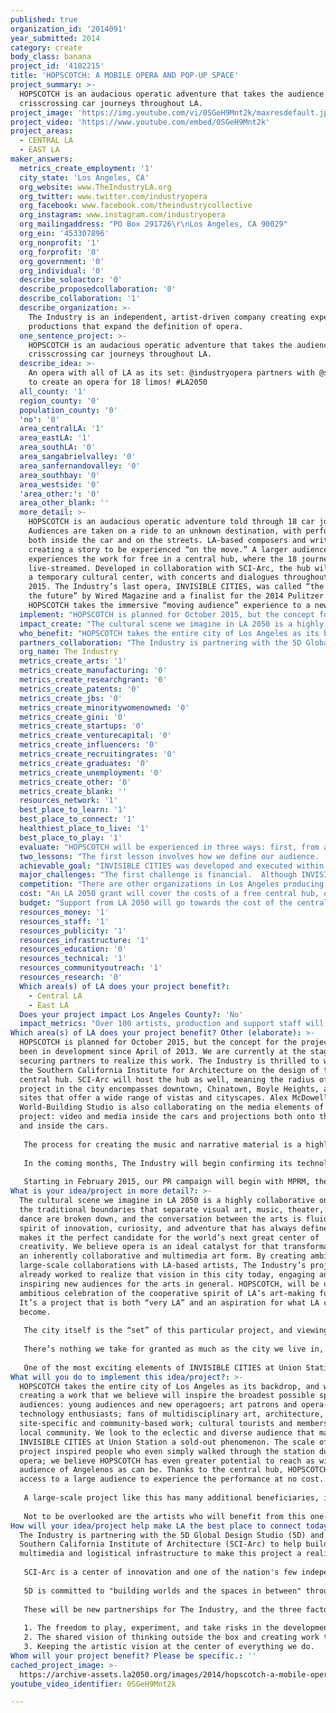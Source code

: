 ```yaml
---
published: true
organization_id: '2014091'
year_submitted: 2014
category: create
body_class: banana
project_id: '4102215'
title: 'HOPSCOTCH: A MOBILE OPERA AND POP-UP SPACE'
project_summary: >-
  HOPSCOTCH is an audacious operatic adventure that takes the audience on
  crisscrossing car journeys throughout LA.
project_image: 'https://img.youtube.com/vi/0SGeH9Mnt2k/maxresdefault.jpg'
project_video: 'https://www.youtube.com/embed/0SGeH9Mnt2k'
project_areas:
  - CENTRAL LA
  - EAST LA
maker_answers:
  metrics_create_employment: '1'
  city_state: 'Los Angeles, CA'
  org_website: www.TheIndustryLA.org
  org_twitter: www.twitter.com/industryopera
  org_facebook: www.facebook.com/theindustrycollective
  org_instagram: www.instagram.com/industryopera
  org_mailingaddress: "PO Box 291726\r\nLos Angeles, CA 90029"
  org_ein: '453307896'
  org_nonprofit: '1'
  org_forprofit: '0'
  org_government: '0'
  org_individual: '0'
  describe_soloactor: '0'
  describe_proposedcollaboration: '0'
  describe_collaboration: '1'
  describe_organization: >-
    The Industry is an independent, artist-driven company creating experimental
    productions that expand the definition of opera.
  one_sentence_project: >-
    HOPSCOTCH is an audacious operatic adventure that takes the audience on
    crisscrossing car journeys throughout LA.
  describe_idea: >-
    An opera with all of LA as its set: @industryopera partners with @sciarcnews
    to create an opera for 18 limos! #LA2050
  all_county: '1'
  region_county: '0'
  population_county: '0'
  'no': '0'
  area_centralLA: '1'
  area_eastLA: '1'
  area_southLA: '0'
  area_sangabrielvalley: '0'
  area_sanfernandovalley: '0'
  area_southbay: '0'
  area_westside: '0'
  'area_other:': '0'
  area_other_blank: ''
  more_detail: >-
    HOPSCOTCH is an audacious operatic adventure told through 18 car journeys.
    Audiences are taken on a ride to an unknown destination, with performers
    both inside the car and on the streets. LA-based composers and writers are
    creating a story to be experienced “on the move.” A larger audience
    experiences the work for free in a central hub, where the 18 journeys are
    live-streamed. Developed in collaboration with SCI-Arc, the hub will become
    a temporary cultural center, with concerts and dialogues throughout October
    2015. The Industry’s last opera, INVISIBLE CITIES, was called “the opera of
    the future” by Wired Magazine and a finalist for the 2014 Pulitzer Prize.
    HOPSCOTCH takes the immersive “moving audience” experience to a new level.
  implement: "HOPSCOTCH is planned for October 2015, but the concept for the project has been in development since April of 2013. We are currently at the stage of securing partners to realize this work. The Industry is thrilled to work with the Southern California Institute for Architecture on the design of the central hub. SCI-Arc will host the hub as well, meaning the radius of the project in the city encompasses downtown, Chinatown, Boyle Heights, and other sites that offer a wide range of vistas and cityscapes. Alex McDowell’s 5D World-Building Studio is also collaborating on the media elements of the project: video and media inside the cars and projections both onto the street and inside the cars. \r\n\r\nThe process for creating the music and narrative material is a highly unusual experiment in collaborative creation that speaks to The Industry’s passion for new ways of telling stories. The work is being developed with five of LA’s most innovative composers: Andrew Norman, Andrew McIntosh, Veronika Krausas, Ellen Reid, and David Rosenboom. Each composer is working with director Yuval Sharon and a writer to create highly individual pieces that will create one master narrative. Creative partners are given freedom to devise experiences with driving in mind, but part of each piece must be able to fit inside a limousine - one singer and one instrumentalist, perhaps; one live singer and one video of a singer playing on the limousine's television; two instrumentalists in the main cabin and the singer in the passenger seat; and endlessly on. This will create an unusually intimate experience for each audience member, and a different experience in each car. The timeline for creating the work goes through April of 2015. \r\n\r\nIn the coming months, The Industry will begin confirming its technology partners for the project—and of course a limousine partner! Sharon is also mapping out the geographic regions of the piece based on SCI-Arc as the hub. In the fall, we will secure the production team, and in February 2015 we will cast the singers, instrumentalists, actors, and dancers.\r\n\r\nStarting in February 2015, our PR campaign will begin with MPRM, the firm who successfully secured prominent international press for INVISIBLE CITIES.  Also, during INVISIBLE CITIES, The Industry partnered with KCET-TV’s ARTBOUND to document the project in an Emmy award-winning hour-long documentary. The Industry plans to develop a similar partnership for HOPSCOTCH."
  impact_create: "The cultural scene we imagine in LA 2050 is a highly collaborative one, where the traditional boundaries that separate visual art, music, theater, film, and dance are broken down, and the conversation between the arts is fluid. The spirit of innovation, curiosity, and adventure that has always defined LA makes it the perfect candidate for the world’s next great center of creativity. We believe opera is an ideal catalyst for that transformation, as an inherently collaborative and multimedia art form. By creating ambitious large-scale collaborations with LA-based artists, The Industry’s projects have already worked to realize that vision in this city today, engaging and inspiring new audiences for the arts in general. HOPSCOTCH, will be our most ambitious celebration of the cooperative spirit of LA’s art-making future. It’s a project that is both “very LA” and an aspiration for what LA can still become.\r\n\r\nThe city itself is the “set” of this particular project, and viewing the city with fresh eyes is a central theme of HOPSCOTCH. This project began with a central aspect of LA life: driving. Cars have defined life in LA—for better and for worse. Using driving to create a communal experience that transcends isolated cars will offer audiences a new vision of what is possible in our city.\r\n\r\nThere’s nothing we take for granted as much as the city we live in, the evolving backdrops of our everyday lives. But the environment around us should be a constant source of the unexpected, full of surprise, inspiration, provocation. With HOPSCOTCH, we ask the audience to notice our streets in a vivid new way, seeking to transform our everyday view of the city. We hope to inspire Angelenos to fully embrace the entire city as a canvas for creative placemaking. \r\n\r\nOne of the most exciting elements of INVISIBLE CITIES at Union Station was the unpredictable collision of artists with everyday life, as singers mingled imperceptibly with the daily activity of the train station. In this way, art directly enriches our sense of the everyday life of our city; it is open to everybody and changes our perspective on our city. With HOPSCOTCH, we take that idea directly out into the streets, as the performance surrounding each vehicle will offer Angelenos an unexpected engagement with artists typically locked away in the opera house. The free central hub we are imagining invites people from diverse walks of life to experience a birds’ eye view of LA, geographically and artistically."
  who_benefit: "HOPSCOTCH takes the entire city of Los Angeles as its backdrop, and we are creating a work that we believe will inspire the broadest possible spectrum of audiences: young audiences and new operagoers; art patrons and opera-lovers; technology enthusiasts; fans of multidisciplinary art, architecture, site-specific and community-based work; cultural tourists and members of the local community. We look to the eclectic and diverse audience that made INVISIBLE CITIES at Union Station a sold-out phenomenon. The scale of the project inspired people who even simply walked through the station during the opera; we believe HOPSCOTCH has even greater potential to reach as wide an audience of Angelenos as can be. Thanks to the central hub, HOPSCOTCH allows access to a large audience to experience the performance at no cost.\r\n\r\nA large-scale project like this has many additional beneficiaries, including corporate partners, sponsors, local businesses, and Los Angeles' Arts & Cultural establishment. SCI-Arc students will also benefit from this highly unusual real-world application of thoughts on temporary architecture and performance spaces. \r\n\r\nNot to be overlooked are the artists who will benefit from this one-of-a-kind experience. The Industry has already helped launch artistic careers—composer Christopher Cerrone received a Pulitzer Prize and several commissions after INVISIBLE CITIES; tenor Timur Bekbusonov was discovered by his new international representative through his performance in CRESCENT CITY; composer Ellen Reid is receiving a high-profile workshop of an opera in New York that The Industry developed. The many singers, composers, dancers, and actors who will be given an opportunity through HOPSCOTCH will continue to make a significant impact on the cultural life of Los Angeles and beyond."
  partners_collaboration: "The Industry is partnering with the 5D Global Design Studio (5D) and the Southern California Institute of Architecture (SCI-Arc) to help build the multimedia and logistical infrastructure to make this project a reality.\r\n\r\nSCI-Arc is a center of innovation and one of the nation's few independent architecture schools, dedicated to educating architects who will imagine and shape the future.  An integral part of the emerging cultural hub of a city with a tradition of architectural experimentation, the school is devoted to finding radically new responses to the real needs and aspirations of today's world.  SCI-Arc will be instrumental in helping The Industry develop and maintain its central hub for HOPSCOTCH in Downtown LA.\r\n\r\n5D is committed to \"building worlds and the spaces in between\" through interactive media and technology.  Under the leadership of Creative Director Alex McDowell, set designer for Tod Machover's robot opera DEATH AND THE POWERS, 5D's interest in augmented reality situations make a natural fit for this project. 5D's role in the project will be to work in tandem with The Industry to imagine the most impactful and innovative ways to use technology as a storytelling tool, incorporated into both the sound and vision of HOPSCOTCH.\r\n\r\nThese will be new partnerships for The Industry, and the three factors that will be critical to the success of this collaboration are:\r\n\r\n1.\tThe freedom to play, experiment, and take risks in the development of the work.\r\n2.\tThe shared vision of thinking outside the box and creating work that is of the highest quality possible.\r\n3.\tKeeping the artistic vision at the center of everything we do."
  org_name: The Industry
  metrics_create_arts: '1'
  metrics_create_manufacturing: '0'
  metrics_create_researchgrant: '0'
  metrics_create_patents: '0'
  metrics_create_jbs: '0'
  metrics_create_minoritywomenowned: '0'
  metrics_create_gini: '0'
  metrics_create_startups: '0'
  metrics_create_venturecapital: '0'
  metrics_create_influencers: '0'
  metrics_create_recruitingrates: '0'
  metrics_create_graduates: '0'
  metrics_create_unemployment: '0'
  metrics_create_other: '0'
  metrics_create_blank: ''
  resources_network: '1'
  best_place_to_learn: '1'
  best_place_to_connect: '1'
  healthiest_place_to_live: '1'
  best_place_to_play: '1'
  evaluate: "HOPSCOTCH will be experienced in three ways: first, from a limited audience inside the limousines with the artists as they drive around Los Angeles. The intimacy and surprise of being driven to an unexpected destination offers these audiences a unique operatic adventure.\r\n\r\nThe second way will be in a large central hub, where all 18 journeys will be streamed live to create a dizzying panoply of sight and sound. Entry to the site will be free. The finale of the work is the convergence of the two audiences.\r\n\r\nThe third way will be the unexpected engagement of the public as the limos drive through the city: scenes popping up on street corners, projections on buildings and sidewalks, and other surprising disruptions of everyday life. This aspect of INVISIBLE CITIES--the singers and dancers mingling among the everyday life of an operating train station--was the production's most powerful engagement with public life; it is a key element of HOPSCOTCH as well.\r\n\r\nThe three metrics that will measure success are:\r\n\r\n1. The number of community members that attend the central hub viewing of the performances.\r\n2. The amount of audience members who share their experience on social media. Audiences of INVISIBLE CITIES shared over 1,000 Instagram photos; we anticipate that HOPSCOTCH will similarly encourage audiences to share their experience.\r\n3. The number of audience members that have a positive engaging experience.\r\n\r\nComprehensive surveys will be distributed to the audience after the performances in order to measure these successes."
  two_lessons: "The first lesson involves how we define our audience.  For us, “new audiences” include a wide array of the LA community. They include culturally-conscious patrons who love traditional opera, but are looking for something new that can ignite their imagination of what opera can be. They also include young audiences and those new to opera, but hungry for immersive and unique artistic events.\r\n\r\nBy producing one-of-a-kind experiences that make the impossible possible, we have learned how to build enthusiasm for opera and music within these audiences. In fact, much of our work is rooted in the rich tradition of American music icons such as Terry Riley, John Cage and John Adams. We seek to celebrate this tradition by making our work accessible to as wide an audience as possible in truly compelling ways.\r\n\r\nThe second lesson involves how we define our mission. When we talk about embracing the “experimental,” we mean that while honoring the history of classical music, we aim to present it in new and exciting ways. Over the past three years, we have learned the importance of “breaking-out” of the traditional proscenium stage presentation, producing work in a fully operating train station, museum courtyard or reimagined warehouse. This has allowed our audiences to experience the work on a multiplicity of levels. They can walk around freely and experience the piece from every angle, and they become fully immersed in the world of the performance. And they can get closer to the performers than ever before, occasionally even interacting with them.  \r\n\r\nOur goal to “merge media” goes beyond the documentation of our work; we incorporate different art forms and technologies into the narrative fabric of each production. Interdisciplinary collaborations involve seeking like-minded artists, and even companies, from different fields, and integrating them into The Industry’s artistic team as we develop our work. Whether its six visual artists building installations that make up the physical world of a piece, or Sennheiser constructing the technology for audiences to experience live music through wireless headphones, our spirit of collaborative art-making deepens the experience in a way that becomes uniquely Angeleno.\r\n"
  achievable_goal: "INVISIBLE CITIES was developed and executed within 12 months, and became a phenomenon, with 22 sold-out performances, three extensions, and international acclaim. Wired Magazine called it “the opera of the future,” and The Los Angeles Times’ critic Mark Swed described it as “an inventive production that could, and should, be done anywhere.” We are confident that we can successfully produce HOPSCOTCH by October 2015.\r\n\r\nWe have already built a strong team of key leaders for the project, including the Director, Yuval Sharon; Music Director, Marc Lowenstein;  Associate Producer, Rachel Scandling; and Creative Director Daniel Anderson. And we have secured composers Andrew Norman, Andrew McIntosh, Veronika Krausas, Ellen Reid, and David Rosenboom. The artistic team will conduct regular meetings over the next 12 months to ensure the pieces are developing successfully and ready for public performances."
  major_challenges: "The first challenge is financial.  Although INVISIBLE CITIES was a success in every way, including financially, we are beginning the fundraising process all over again to support this more ambitious new project. The Industry remains a very small 501(c)(3) nonprofit organization, with box office revenue only covering a small percentage of the project's costs. In order to successfully implement this project, we will need to secure in-kind support from institutional partners. With 5D and SCI-Arc as partners, the process of securing collaborators in the realization of the work is successfully underway. Conversations are also already underway with technology sponsors that will help make this project both financially feasible and state-of-the-art.\r\n\r\nOutreach is our second challenge. We believe that opera is for everyone, and our goal with HOPSCOTCH is to engage as many Angelenos as possible. As a small nonprofit organization, we are limited by the size of our marketing budget; we combated this challenge with our last two projects with a focus on social media and grassroots campaigning, building buzz from the ground up. We also focused on press and PR, and our partnership with MPRM was successful in achieving international attention for INVISIBLE CITIES. We believe that similar tactics will help make HOPSCOTCH a widely talked-about phenomenon in October 2015, although we will aim to have an even higher marketing budget. \r\n"
  competition: "There are other organizations in Los Angeles producing multimedia work in site-specific places. However, HOPSCOTCH is unique in that it involves both \"private\" experiences inside a moving vehicle, as well as \"public\" experiences outside at sites across LA and the central hub downtown.\r\n\r\nHOPSCOTCH will also be unique in the sense that it will not be possible to experience all the pieces in one performance, because the 18 limousine routes will occur simultaneously. And while the audience in the central hub will have access to view all the routes via live video streams, the point-of-view will be from the audience members in the cars. The “user-created” experience will make every performance of HOPSCOTCH truly one-of-a-kind."
  cost: "An LA 2050 grant will cover the costs of a free central hub, open to the public and created in collaboration with SCI-Arc. The additional costs of the production—artist fees, car rentals, technology and tech support—will be covered through a combination of in-kind donations, additional grants, corporate sponsorship, and individual giving, keeping in line with The Industry’s previous productions. \r\n\r\nWe anticipate that this production will cost approximately $1,000,000 if everything must be paid for in cash. However, as a nonprofit, we aim to leverage the exposure our projects receive and involvement in LA’s creative economy as selling points for in-kind support. This was the key to Sennheiser’s involvement in INVISIBLE CITIES: their in-kind support, as well as technological expertise, made that project a reality and shaved at least $400,000 off that project’s budget. With other in-kind donations from other organizations involved in the project, The Industry only had to raise $250,000 to create a project that would easily be valued at over $1,000,000.\r\n\r\nThe Industry is kept alive through individual donors who believe in our mission (and who receive a tax deduction for their donation to our nonprofit). Through fundraising and ticket sales, we have reached our goal of $250,000 for the last two projects. After the enormous success of INVISIBLE CITIES, we believe we can raise even more than before. Ticket sales will also help cover some costs: we plan to charge a ticket price for the audience in the cars, which should allow for the central hub to be free.\r\n \r\nFinally, as a four-year-old company, The Industry is just now starting to see some foundation support coming in the form of grants. We are in the process of applying for grants to help cover the remaining expenses of HOPSCOTCH.\r\n"
  budget: "Support from LA 2050 will go towards the cost of the central hub, allowing us to create a space that would be free and open to the public. A fully supported central hub would allow us to program additional events, opening up the space to wider communities and create a pop-up cultural center for the month of October 2015. \r\n\r\n* $50,000 - Materials for the central hub structure, to be housed on the SCI-Arc parking lot in the Arts District. \r\n* $10,000 - Marketing/PR - This will include PR service fees for MPRM, who provided PR for INVISIBLE CITIES, as well as flyers, programs and other marketing collateral to raise awareness about the performances. \r\n* $10,000 - Venue Site Fees – Although SCI-Arc is hosting the structure, additional expenses include permits, rental fees, and any cleanup/maintenance fees associated with using the space.\r\n* $10,000 - Insurance - This includes General Liability insurance as well as property insurance for the production supplies and venue insurance.\r\n* $10,000 - Documentation - This would go towards a larger documentation budget for professionally documenting, editing and distributing a documentary of the making of HOPSCOTCH as well as video of the performance itself.\r\n* $5,000 - Logistical Team Fees - This will contribute towards the fee for the Production Manager of the project.\r\n* $5,000 - Fees for additional programming – We envision the central hub to offer an exciting temporary platform for other artists, concerts, discussions, and other activities."
  resources_money: '1'
  resources_staff: '1'
  resources_publicity: '1'
  resources_infrastructure: '1'
  resources_education: '0'
  resources_technical: '1'
  resources_communityoutreach: '1'
  resources_research: '0'
  Which area(s) of LA does your project benefit?:
    - Central LA
    - East LA
  Does your project impact Los Angeles County?: 'No'
  impact_metrics: "Over 100 artists, production and support staff will be involved in the development and execution of HOPSCOTCH, increasing employment in the creative industries. But even more importantly, the corporate partnerships that The Industry will engage in to develop the piece will further open the doors between the creative and commercial industries. This will lead to more corporations investing in employment in the creative industries.\r\n\r\nOrganizations like ours are vital to the cultural fabric of LA; if we were unable to create this work, the next generation of artists would not have the opportunities to develop their craft, and the whole field would suffer. The next generation of audiences would not be given access to opera, and would lose the opportunity to love experimental and new music. Tragically, the viability of the art form would be even more endangered.\r\n\r\nProjects like these give The Industry the sustainability we need to establish ourselves as an arts organization in LA over the long-term. This in turn will inspire other innovative artists in our community to build their own arts organizations, providing a net benefit for the city as a whole."
Which area(s) of LA does your project benefit? Other (elaborate): >-
  HOPSCOTCH is planned for October 2015, but the concept for the project has
  been in development since April of 2013. We are currently at the stage of
  securing partners to realize this work. The Industry is thrilled to work with
  the Southern California Institute for Architecture on the design of the
  central hub. SCI-Arc will host the hub as well, meaning the radius of the
  project in the city encompasses downtown, Chinatown, Boyle Heights, and other
  sites that offer a wide range of vistas and cityscapes. Alex McDowell’s 5D
  World-Building Studio is also collaborating on the media elements of the
  project: video and media inside the cars and projections both onto the street
  and inside the cars. 
   
   The process for creating the music and narrative material is a highly unusual experiment in collaborative creation that speaks to The Industry’s passion for new ways of telling stories. The work is being developed with five of LA’s most innovative composers: Andrew Norman, Andrew McIntosh, Veronika Krausas, Ellen Reid, and David Rosenboom. Each composer is working with director Yuval Sharon and a writer to create highly individual pieces that will create one master narrative. Creative partners are given freedom to devise experiences with driving in mind, but part of each piece must be able to fit inside a limousine - one singer and one instrumentalist, perhaps; one live singer and one video of a singer playing on the limousine's television; two instrumentalists in the main cabin and the singer in the passenger seat; and endlessly on. This will create an unusually intimate experience for each audience member, and a different experience in each car. The timeline for creating the work goes through April of 2015. 
   
   In the coming months, The Industry will begin confirming its technology partners for the project—and of course a limousine partner! Sharon is also mapping out the geographic regions of the piece based on SCI-Arc as the hub. In the fall, we will secure the production team, and in February 2015 we will cast the singers, instrumentalists, actors, and dancers.
   
   Starting in February 2015, our PR campaign will begin with MPRM, the firm who successfully secured prominent international press for INVISIBLE CITIES. Also, during INVISIBLE CITIES, The Industry partnered with KCET-TV’s ARTBOUND to document the project in an Emmy award-winning hour-long documentary. The Industry plans to develop a similar partnership for HOPSCOTCH.
What is your idea/project in more detail?: >-
  The cultural scene we imagine in LA 2050 is a highly collaborative one, where
  the traditional boundaries that separate visual art, music, theater, film, and
  dance are broken down, and the conversation between the arts is fluid. The
  spirit of innovation, curiosity, and adventure that has always defined LA
  makes it the perfect candidate for the world’s next great center of
  creativity. We believe opera is an ideal catalyst for that transformation, as
  an inherently collaborative and multimedia art form. By creating ambitious
  large-scale collaborations with LA-based artists, The Industry’s projects have
  already worked to realize that vision in this city today, engaging and
  inspiring new audiences for the arts in general. HOPSCOTCH, will be our most
  ambitious celebration of the cooperative spirit of LA’s art-making future.
  It’s a project that is both “very LA” and an aspiration for what LA can still
  become.
   
   The city itself is the “set” of this particular project, and viewing the city with fresh eyes is a central theme of HOPSCOTCH. This project began with a central aspect of LA life: driving. Cars have defined life in LA—for better and for worse. Using driving to create a communal experience that transcends isolated cars will offer audiences a new vision of what is possible in our city.
   
   There’s nothing we take for granted as much as the city we live in, the evolving backdrops of our everyday lives. But the environment around us should be a constant source of the unexpected, full of surprise, inspiration, provocation. With HOPSCOTCH, we ask the audience to notice our streets in a vivid new way, seeking to transform our everyday view of the city. We hope to inspire Angelenos to fully embrace the entire city as a canvas for creative placemaking. 
   
   One of the most exciting elements of INVISIBLE CITIES at Union Station was the unpredictable collision of artists with everyday life, as singers mingled imperceptibly with the daily activity of the train station. In this way, art directly enriches our sense of the everyday life of our city; it is open to everybody and changes our perspective on our city. With HOPSCOTCH, we take that idea directly out into the streets, as the performance surrounding each vehicle will offer Angelenos an unexpected engagement with artists typically locked away in the opera house. The free central hub we are imagining invites people from diverse walks of life to experience a birds’ eye view of LA, geographically and artistically.
What will you do to implement this idea/project?: >-
  HOPSCOTCH takes the entire city of Los Angeles as its backdrop, and we are
  creating a work that we believe will inspire the broadest possible spectrum of
  audiences: young audiences and new operagoers; art patrons and opera-lovers;
  technology enthusiasts; fans of multidisciplinary art, architecture,
  site-specific and community-based work; cultural tourists and members of the
  local community. We look to the eclectic and diverse audience that made
  INVISIBLE CITIES at Union Station a sold-out phenomenon. The scale of the
  project inspired people who even simply walked through the station during the
  opera; we believe HOPSCOTCH has even greater potential to reach as wide an
  audience of Angelenos as can be. Thanks to the central hub, HOPSCOTCH allows
  access to a large audience to experience the performance at no cost.
   
   A large-scale project like this has many additional beneficiaries, including corporate partners, sponsors, local businesses, and Los Angeles' Arts & Cultural establishment. SCI-Arc students will also benefit from this highly unusual real-world application of thoughts on temporary architecture and performance spaces. 
   
   Not to be overlooked are the artists who will benefit from this one-of-a-kind experience. The Industry has already helped launch artistic careers—composer Christopher Cerrone received a Pulitzer Prize and several commissions after INVISIBLE CITIES; tenor Timur Bekbusonov was discovered by his new international representative through his performance in CRESCENT CITY; composer Ellen Reid is receiving a high-profile workshop of an opera in New York that The Industry developed. The many singers, composers, dancers, and actors who will be given an opportunity through HOPSCOTCH will continue to make a significant impact on the cultural life of Los Angeles and beyond.
How will your idea/project help make LA the best place to connect today? In LA2050?: >-
  The Industry is partnering with the 5D Global Design Studio (5D) and the
  Southern California Institute of Architecture (SCI-Arc) to help build the
  multimedia and logistical infrastructure to make this project a reality.
   
   SCI-Arc is a center of innovation and one of the nation's few independent architecture schools, dedicated to educating architects who will imagine and shape the future. An integral part of the emerging cultural hub of a city with a tradition of architectural experimentation, the school is devoted to finding radically new responses to the real needs and aspirations of today's world. SCI-Arc will be instrumental in helping The Industry develop and maintain its central hub for HOPSCOTCH in Downtown LA.
   
   5D is committed to "building worlds and the spaces in between" through interactive media and technology. Under the leadership of Creative Director Alex McDowell, set designer for Tod Machover's robot opera DEATH AND THE POWERS, 5D's interest in augmented reality situations make a natural fit for this project. 5D's role in the project will be to work in tandem with The Industry to imagine the most impactful and innovative ways to use technology as a storytelling tool, incorporated into both the sound and vision of HOPSCOTCH.
   
   These will be new partnerships for The Industry, and the three factors that will be critical to the success of this collaboration are:
   
   1. The freedom to play, experiment, and take risks in the development of the work.
   2. The shared vision of thinking outside the box and creating work that is of the highest quality possible.
   3. Keeping the artistic vision at the center of everything we do.
Whom will your project benefit? Please be specific.: ''
cached_project_image: >-
  https://archive-assets.la2050.org/images/2014/hopscotch-a-mobile-opera-and-pop-up-space/img.youtube.com/vi/0SGeH9Mnt2k/maxresdefault.jpg
youtube_video_identifier: 0SGeH9Mnt2k

---
```

